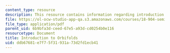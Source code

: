 ```yaml
---
content_type: resource
description: This resource contains information regarding introduction to orbifolds.
file: https://ol-ocw-studio-app-qa.s3.amazonaws.com/courses/18-904-seminar-in-topology-spring-2011/ddb67681e7f75f31931a73d2fd1ecb41_MIT18_904S11_finlOrbifolds.pdf
file_type: application/pdf
parent_uid: 6b9bfa3d-ceed-67e5-a93d-cd0254b0e116
resourcetype: Document
title: Introduction to Orbifolds
uid: ddb67681-e7f7-5f31-931a-73d2fd1ecb41
---
```

